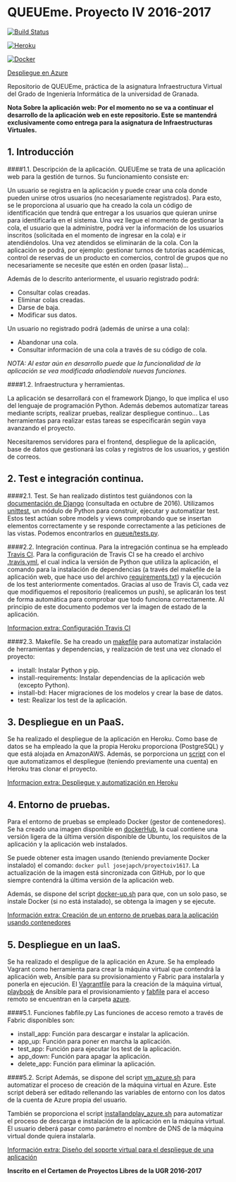 ﻿# QUEUEme. Proyecto IV 2016-2017

[![Build Status](https://travis-ci.org/josejapch/proyectoIV1617.svg?branch=master)](https://travis-ci.org/josejapch/proyectoIV1617)

[![Heroku](http://i66.tinypic.com/2d2ja74.jpg)](https://queueme.herokuapp.com/)

[![Docker](http://i63.tinypic.com/2dqt74p.jpg)](https://hub.docker.com/r/josejapch/proyectoiv1617/)

[Despliegue en Azure](http://winter-glitter-24.westeurope.cloudapp.azure.com/)

Repositorio de QUEUEme, práctica de la asignatura Infraestructura Virtual del Grado de Ingeniería Informática de la universidad de Granada.

**Nota Sobre la aplicación web: Por el momento no se va a continuar el desarrollo de la aplicación web en este repositorio. Este se mantendrá exclusivamente como entrega para la asignatura de Infraestructuras Virtuales.**

## **1. Introducción**

####1.1. Descripción de la aplicación.
QUEUEme se trata de una aplicación web para la gestión de turnos. Su funcionamiento consiste en:


Un usuario se registra en la aplicación y puede crear una cola donde pueden unirse otros usuarios (no necesariamente registrados). Para esto, se le proporciona al usuario que ha creado la cola un código de identificación que tendrá que entregar a los usuarios que quieran unirse para identificarla en el sistema. Una vez llegue el momento de gestionar la cola, el usuario que la administre, podrá ver la información de los usuarios inscritos (solicitada en el momento de ingresar en la cola) e ir atendiéndolos. Una vez atendidos se eliminarán de la cola. Con la aplicación se podrá, por ejemplo: gestionar turnos de tutorías académicas, control de reservas de un producto en comercios, control de grupos que no necesariamente se necesite que estén en orden (pasar lista)...

Además de lo descrito anteriormente, el usuario registrado podrá:
- Consultar colas creadas.
- Eliminar colas creadas.
- Darse de baja.
- Modificar sus datos.

Un usuario no registrado podrá (además de unirse a una cola):
- Abandonar una cola.
- Consultar información de una cola a través de su código de cola.

*NOTA: Al estar aún en desarrollo puede que la funcionalidad de la aplicación se vea modificada añadiendole nuevas funciones.*

####1.2. Infraestructura y herramientas.

La aplicación se desarrollará con el framework Django, lo que  implica el uso del lenguaje de programación Python. Además debemos automatizar tareas mediante scripts, realizar pruebas, realizar despliegue continuo... Las herramientas para realizar estas tareas se especificarán según vaya avanzando el proyecto.

Necesitaremos servidores para el frontend, despliegue de la aplicación, base de datos que gestionará las colas y registros de los usuarios, y gestión de correos.


## **2. Test e integración continua.**
####2.1. Test.
Se han realizado distintos test guiándonos con la [documentación de Django](https://docs.djangoproject.com/en/1.10/topics/testing/) (consultada en octubre de 2016). Utilizamos [unittest](https://docs.python.org/2/library/unittest.html), un módulo de Python para construir, ejecutar y automatizar test. Estos test actúan sobre models y views comprobando que se insertan elementos correctamente y se responde correctamente a las peticiones de las vistas. Podemos encontrarlos en [queue/tests.py](https://github.com/josejapch/proyectoIV1617/blob/master/queue/tests.py).

####2.2. Integración continua.
Para la intregación continua se ha empleado [Travis CI](https://travis-ci.org/). Para la configuración de Travis CI se ha creado el archivo [.travis.yml](https://github.com/josejapch/proyectoIV1617/blob/master/.travis.yml), el cual indica la versión de Python que utiliza la aplicación, el comando para la instalación de dependencias (a través del makefile de la aplicación web, que hace uso del archivo [requirements.txt](https://github.com/josejapch/proyectoIV1617/blob/master/requirements.txt)) y la ejecución de los test anteriormente comentados. Gracias al uso de Travis CI, cada vez que modifiquemos el repositorio (realicemos un push), se aplicarán los test de forma automática para comprobar que todo funciona correctamente. Al principio de este documento podemos ver la imagen de estado de la aplicación.

[Informacion extra: Configuración Travis CI](https://github.com/josejapch/documentacion-Proyecto-IV/blob/master/hito2.md)

####2.3. Makefile.
Se ha creado un [makefile](https://github.com/josejapch/proyectoIV1617/blob/master/Makefile) para automatizar instalación de herramientas y dependencias, y realización de test una vez clonado el proyecto:
- install: Instalar Python y pip.
- install-requirements: Instalar dependencias de la aplicación web (excepto Python).
- install-bd: Hacer migraciones de los modelos y crear la base de datos.
- test: Realizar los test de la aplicación.

## **3. Despliegue en un PaaS.**
Se ha realizado el despliegue de la aplicación en Heroku. Como base de datos se ha empleado la que la propia Heroku proporciona (PostgreSQL) y que está alojada en AmazonAWS. Además, se porporciona un [script](https://github.com/josejapch/proyectoIV1617/blob/master/deploy_heroku.sh) con el que automatizamos el despliegue (teniendo previamente una cuenta) en Heroku tras clonar el proyecto.

[Informacion extra: Despliegue y automatización en Heroku](https://github.com/josejapch/documentacion-Proyecto-IV/blob/master/hito3.md)

## **4. Entorno de pruebas.**
Para el entorno de pruebas se empleado Docker (gestor de contenedores). Se ha creado una imagen disponible en [dockerHub](https://hub.docker.com/r/josejapch/proyectoiv1617/), la cual contiene una versión ligera de la última versión disponible de Ubuntu, los requisitos de la aplicación y la aplicación web instalados.

Se puede obtener esta imagen usando (teniendo previamente Docker instalado) el comando: ```docker pull josejapch/proyectoiv1617```. La actualización de la imagen está sincronizada con GitHub, por lo que siempre contendrá la última versión de la aplicación web.

Además, se dispone del script [docker-up.sh](https://github.com/josejapch/proyectoIV1617/blob/master/docker-up.sh) para que, con un solo paso, se instale Docker (si no está instalado), se obtenga la imagen y se ejecute.

[Información extra: Creación de un entorno de pruebas para la aplicación usando contenedores](https://github.com/josejapch/documentacion-Proyecto-IV/blob/master/hito4.md)

## **5. Despliegue en un IaaS.**
Se ha realizado el despligue de la aplicación en Azure. Se ha empleado Vagrant como herramienta para crear la máquina virtual que contendrá la aplicación web, Ansible para su provisionamiento y Fabric para instalarla y ponerla en ejecución. El [Vagrantfile](https://github.com/josejapch/proyectoIV1617/blob/master/azure/Vagrantfile) para la creación de la máquina virtual, [playbook](https://github.com/josejapch/proyectoIV1617/blob/master/azure/queueplaybook.yml) de Ansible para el provisionamiento y [fabfile](https://github.com/josejapch/proyectoIV1617/blob/master/azure/fabfile.py) para el acceso remoto se encuentran en la carpeta [azure](https://github.com/josejapch/proyectoIV1617/tree/master/azure).

####5.1. Funciones fabfile.py
Las funciones de acceso remoto a través de Fabric disponibles son:
- install_app: Función para descargar e instalar la aplicación.
- app_up: Función para poner en marcha la aplicación.
- test_app: Función para ejecutar los test de la aplicación.
- app_down: Función para apagar la aplicación.
- delete_app: Función para eliminar la aplicación.

####5.2. Script
Además, se dispone del script [vm_azure.sh](https://github.com/josejapch/proyectoIV1617/blob/master/vm_azure.sh) para automatizar el proceso de creación de la máquina virtual en Azure. Este script deberá ser editado rellenando las variables de entorno con los datos de la cuenta de Azure propia del usuario.

También se proporciona el script [installandplay_azure.sh](https://github.com/josejapch/proyectoIV1617/blob/master/installandplay_azure.sh) para automatizar el proceso de descarga e instalación de la aplicación en la máquina virtual. El usuario deberá pasar como parámetro el nombre de DNS de la máquina virtual donde quiera instalarla.

[Información extra: Diseño del soporte virtual para el despliegue de una aplicación](https://github.com/josejapch/documentacion-Proyecto-IV/blob/master/hito5.md)

**Inscrito en el Certamen de Proyectos Libres de la UGR 2016-2017**